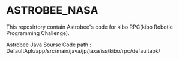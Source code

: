 # ASTROBEE_NASA

This reposirtory contain Astrobee's code for kibo RPC(kibo Robotic Programming Challenge).

Astrobee Java Sourse Code path :
DefaultApk/app/src/main/java/jp/jaxa/iss/kibo/rpc/defaultapk/


